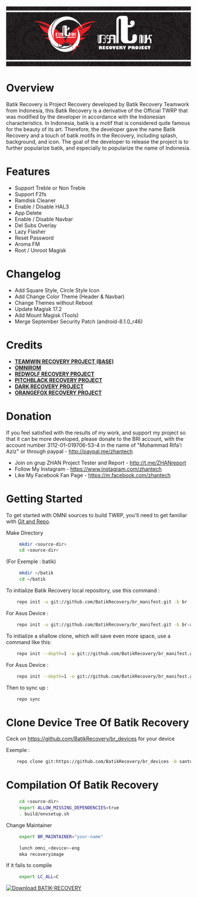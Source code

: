 <p align="center">
 <img src="https://github.com/BatikRecovery/br_manifest/blob/br/batik-recovery.png" > 
</p>

Overview
=======

Batik Recovery is Project Recovery developed by Batik Recovery Teamwork from Indonesia, this Batik Recovery is a derivative of the Official TWRP that was modified by the developer in accordance with the Indonesian characteristics. In Indonesia, batik is a motif that is considered quite famous for the beauty of its art. Therefore, the developer gave the name Batik Recovery and a touch of batik motifs in the Recovery, including splash, background, and icon. The goal of the developer to release the project is to further popularize batik, and especially to popularize the name of Indonesia.


Features
=======

* Support Treble or Non Treble
* Support F2fs
* Ramdisk Cleaner
* Enable / Disable HAL3
* App Delete
* Enable / Disable Navbar
* Del Subs Overlay
* Lazy Flasher
* Reset Password
* Aroma FM
* Root / Unroot Magisk
    
Changelog
=======    

* Add Square Style, Circle Style Icon
* Add Change Color Theme (Header & Navbar)
* Change Themes without Reboot
* Update Magisk 17.2
* Add Mount Magisk (Tools)
* Merge September Security Patch (android-8.1.0_r46)

Credits
=======
* [**TEAMWIN RECOVERY PROJECT (BASE)**](https://github.com/TeamWin)
* [**OMNIROM**](https://github.com/omnirom)
* [**REDWOLF RECOVERY PROJECT**](https://github.com/RedWolfRecovery)
* [**PITCHBLACK RECOVERY PROJECT**](https://github.com/PitchBlack-Recovery)
* [**DARK RECOVERY PROJECT**](https://github.com/DarkRecovery)
* [**ORANGEFOX RECOVERY PROJECT**](https://gitlab.com/OrangeFox)

Donation
=======

If you feel satisfied with the results of my work, and support my project so that it can be more developed, please donate to the BRI account, with the account number 3112-01-019706-53-4 in the name of "Muhammad Rifa'i Aziz" or through paypal - http://paypal.me/zhantech

* Join on grup ZHAN Project Tester and Report - http://t.me/ZHANreport
* Follow My Instagram - https://www.instagram.com/zhantech
* Like My Facebook Fan Page - https://m.facebook.com/zhantech


Getting Started
===============

To get started with OMNI sources to build TWRP, you'll need to get
familiar with [Git and Repo](https://source.android.com/source/using-repo.html).

Make Directory 

```bash
     mkdir <source-dir>
     cd <source-dir>
```

(For Exemple : batik)

```bash
     mkdir ~/batik
     cd ~/batik
```

To initialize Batik Recovery local repository, use this command :
```bash
    repo init -u git://github.com/BatikRecovery/br_manifest.git -b br
```
For Asus Device :

```bash
    repo init -u git://github.com/BatikRecovery/br_manifest.git -b br-asus
```

To initialize a shallow clone, which will save even more space, use a command like this:
```bash
    repo init --depth=1 -u git://github.com/BatikRecovery/br_manifest.git -b br
```

For Asus Device :

```bash
    repo init --depth=1 -u git://github.com/BatikRecovery/br_manifest.git -b br-asus
```

Then to sync up :
```bash
    repo sync
```

 Clone Device Tree Of Batik Recovery
=============================

Ceck on https://github.com/BatikRecovery/br_devices for your device

Exemple :

```bash
    repo clone git:https://github.com/BatikRecovery/br_devices -b santoni device/santoni
```

 Compilation Of Batik Recovery
=============================
 
```bash
     cd <source-dir>
     export ALLOW_MISSING_DEPENDENCIES=true
     . build/envsetup.sh
```     
     
Change Maintainer
```bash
     export BR_MAINTAINER="your-name"
```
 
```bash
     lunch omni_<device>-eng
     mka recoveryimage
```

If it fails to compile
```bash
     export LC_ALL=C
```

[![Download BATIK-RECOVERY](https://a.fsdn.com/con/app/sf-download-button)](https://sourceforge.net/projects/batik-recovery/files/latest/download)
